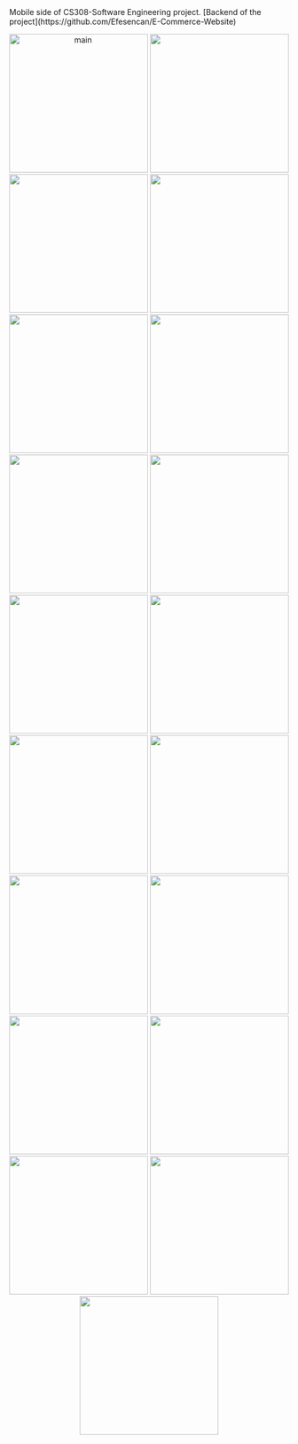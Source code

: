 <div>
Mobile side of CS308-Software Engineering project.
[Backend of the project](https://github.com/Efesencan/E-Commerce-Website)
</div>
<!-- ![Reference Designs](./screenshots/add%20comment.png =100x20) -->
<div>
<p align="center">
<img src="./screenshots/main%20screen.png" alt="main" width="250"/>
<img src="./screenshots/cart.png" alt="" width="250"/>
<img src="./screenshots/item%20detail.png" alt="" width="250"/>
<img src="./screenshots/orders.png" alt="" width="250"/>
<img src="./screenshots/search1.png" alt="" width="250"/>
<img src="./screenshots/search2.png" alt="" width="250"/>
<img src="./screenshots/search3.png" alt="" width="250"/>
<img src="./screenshots/search4.png" alt="" width="250"/>
<img src="./screenshots/add%20comment.png" alt="" width="250"/>
<img src="./screenshots/addresses.png" alt="" width="250"/>
<img src="./screenshots/category.png" alt="" width="250"/>
<img src="./screenshots/category2.png" alt="" width="250"/>
<img src="./screenshots/change%20pass.png" alt="" width="250"/>
<img src="./screenshots/comments.png" alt="" width="250"/>
<img src="./screenshots/comments.png" alt="" width="250"/>
<img src="./screenshots/login.png" alt="" width="250"/>
<img src="./screenshots/profile.png" alt="" width="250"/>
<img src="./screenshots/profile2.png" alt="" width="250"/>
<img src="./screenshots/register.png" alt="" width="250"/>
   </p>
</div>
